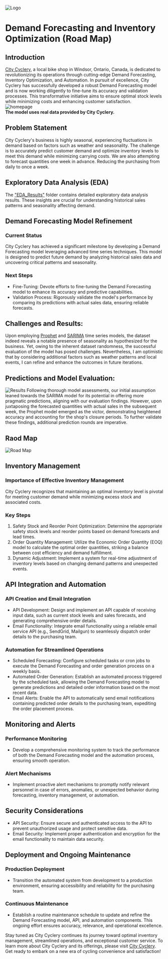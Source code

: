 ![Logo](https://github.com/latleger/LHL-Project-Final/blob/main/images/image-1.png)


# Demand Forecasting and Inventory Optimization (Road Map)

## Introduction
[City Cyclery](http://citycyclery.ca/), a local bike shop in Windsor, Ontario, Canada, is dedicated to revolutionizing its operations through cutting-edge Demand Forecasting, Inventory Optimization, and Automation. In pursuit of excellence, City Cyclery has successfully developed a robust Demand Forecasting model and is now working diligently to fine-tune its accuracy and validation processes. This transformative initiative aims to ensure optimal stock levels while minimizing costs and enhancing customer satisfaction.<br>
![homepage](https://github.com/latleger/LHL-Project-Final/blob/main/images/home_page.png)<br>
**The model uses real data provided by City Cyclery.**

## Problem Statement
City Cyclery's business is highly seasonal, experiencing fluctuations in demand based on factors such as weather and seasonality. The challenge is to accurately predict customer demand and optimize inventory levels to meet this demand while minimizing carrying costs. We are also attempting to forecast quantities one week in advance. Reducing the purchasing from daily to once a week.


## Exploratory Data Analysis (EDA)
The ["EDA_Results"](https://github.com/latleger/LHL-Project-Final/tree/main/EDAs) folder contains detailed exploratory data analysis results. These insights are crucial for understanding historical sales patterns and seasonality affecting demand.

## Demand Forecasting Model Refinement

### Current Status
City Cyclery has achieved a significant milestone by developing a Demand Forecasting model leveraging advanced time series techniques. This model is designed to predict future demand by analyzing historical sales data and uncovering critical patterns and seasonality.

### Next Steps
- Fine-Tuning: Devote efforts to fine-tuning the Demand Forecasting model to enhance its accuracy and predictive capabilities.
- Validation Process: Rigorously validate the model's performance by comparing its predictions with actual sales data, ensuring reliable forecasts.

## Challenges and Results:
Upon employing [Prophet](https://github.com/latleger/LHL-Project-Final/tree/main/notebooks/SARIMA_model) and [SARIMA](https://github.com/latleger/LHL-Project-Final/tree/main/notebooks/prophet_model) time series models, the dataset indeed reveals a notable presence of seasonality as hypothesized for the business. Yet, owing to the inherent dataset randomness, the successful evaluation of the model has posed challenges. Nevertheless, I am optimistic that by considering additional factors such as weather patterns and local events, I can refine and enhance the outcomes in future iterations.

## Predictions and Model Evaluation:
![Results](https://github.com/latleger/LHL-Project-Final/blob/main/images/results.png)
Following thorough model assessments, our initial assumption leaned towards the SARIMA model for its potential in offering more pragmatic predictions, aligning with our evaluation findings. However, upon juxtaposing the forecasted quantities with actual sales in the subsequent week, the Prophet model emerged as the victor, demonstrating heightened accuracy and accounting for the shop's closure periods. To further validate these findings, additional prediction rounds are imperative.

## Raod Map
![Road Map](https://github.com/latleger/LHL-Project-Final/blob/main/images/roadmap.png)

## Inventory Management

### Importance of Effective Inventory Management
City Cyclery recognizes that maintaining an optimal inventory level is pivotal for meeting customer demand while minimizing excess stock and associated costs.

### Key Steps
1. Safety Stock and Reorder Point Optimization: Determine the appropriate safety stock levels and reorder points based on demand forecasts and lead times.
2. Order Quantity Management: Utilize the Economic Order Quantity (EOQ) model to calculate the optimal order quantities, striking a balance between cost efficiency and demand fulfillment.
3. Dynamic Adjustment: Implement a system for real-time adjustment of inventory levels based on changing demand patterns and unexpected events.

## API Integration and Automation

### API Creation and Email Integration
- API Development: Design and implement an API capable of receiving input data, such as current stock levels and sales forecasts, and generating comprehensive order details.
- Email Functionality: Integrate email functionality using a reliable email service API (e.g., SendGrid, Mailgun) to seamlessly dispatch order details to the purchasing team.

### Automation for Streamlined Operations
- Scheduled Forecasting: Configure scheduled tasks or cron jobs to execute the Demand Forecasting and order generation process on a weekly basis.
- Automated Order Generation: Establish an automated process triggered by the scheduled task, allowing the Demand Forecasting model to generate predictions and detailed order information based on the most recent data.
- Email Alerts: Enable the API to automatically send email notifications containing predicted order details to the purchasing team, expediting the order placement process.

## Monitoring and Alerts

### Performance Monitoring
- Develop a comprehensive monitoring system to track the performance of both the Demand Forecasting model and the automation process, ensuring smooth operation.

### Alert Mechanisms
- Implement proactive alert mechanisms to promptly notify relevant personnel in case of errors, anomalies, or unexpected behavior during forecasting, inventory management, or automation.

## Security Considerations
- API Security: Ensure secure and authenticated access to the API to prevent unauthorized usage and protect sensitive data.
- Email Security: Implement proper authentication and encryption for the email functionality to maintain data security.

## Deployment and Ongoing Maintenance

### Production Deployment
- Transition the automated system from development to a production environment, ensuring accessibility and reliability for the purchasing team.

### Continuous Maintenance
- Establish a routine maintenance schedule to update and refine the Demand Forecasting model, API, and automation components. This ongoing effort ensures accuracy, relevance, and operational excellence.

Stay tuned as City Cyclery continues its journey toward optimal inventory management, streamlined operations, and exceptional customer service. To learn more about City Cyclery and its offerings, please visit [City Cyclery](http://citycyclery.ca/). Get ready to embark on a new era of cycling convenience and satisfaction!
